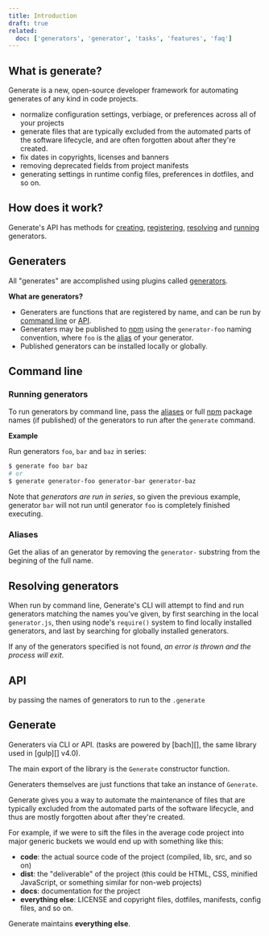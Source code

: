 ```yaml
---
title: Introduction
draft: true
related:
  doc: ['generators', 'generator', 'tasks', 'features', 'faq']
---
```


<!-- toc -->

## What is generate?

Generate is a new, open-source developer framework for automating generates of any kind in code projects.

* normalize configuration settings, verbiage, or preferences across all of your projects
* generate files that are typically excluded from the automated parts of the software lifecycle, and are often forgotten about after they're created.
* fix dates in copyrights, licenses and banners
* removing deprecated fields from project manifests
* generating settings in runtime config files, preferences in dotfiles, and so on.

## How does it work?

Generate's API has methods for [creating](#creating-generators), [registering](#registering-generators), [resolving](#resolving-generators) and [running](#running-generators) generators.

## Generaters

All "generates" are accomplished using plugins called [generators](#generators).

**What are generators?**

- Generaters are functions that are registered by name, and can be run by [command line](#command-line) or [API](#api).
- Generaters may be published to [npm](https://www.npmjs.com) using the `generator-foo` naming convention, where `foo` is the [alias](#aliases) of your generator.
- Published generators can be installed locally or globally.

## Command line

### Running generators

To run generators by command line, pass the [aliases](#aliases) or full [npm](https://www.npmjs.com) package names (if published) of the generators to run after the `generate` command.

**Example**

Run generators `foo`, `bar` and `baz` in series:

```sh
$ generate foo bar baz
# or
$ generate generator-foo generator-bar generator-baz
```

Note that _generators are run in series_, so given the previous example, generator `bar` will not run until generator `foo` is completely finished executing.

### Aliases

Get the alias of an generator by removing the `generator-` substring from the begining of the full name.

## Resolving generators

When run by command line, Generate's CLI will attempt to find and run generators matching the names you've given, by first searching in the local `generator.js`, then using node's `require()` system to find locally installed generators, and last by searching for globally installed generators.

If any of the generators specified is not found, _an error is thrown and the process will exit_.

## API

by passing the names of generators to run to the `.generate`

## Generate

Generaters via CLI or API. (tasks are powered by [bach][], the same library used in [gulp][] v4.0).

The main export of the library is the `Generate` constructor function.

Generaters themselves are just functions that take an instance of `Generate`.

Generate gives you a way to automate the maintenance of files that are typically excluded from the automated parts of the software lifecycle, and thus are mostly forgotten about after they're created.

For example, if we were to sift the files in the average code project into major generic buckets we would end up with something like this:

* **code**: the actual source code of the project (compiled, lib, src, and so on)
* **dist**: the "deliverable" of the project (this could be HTML, CSS, minified JavaScript, or something similar for non-web projects)
* **docs**: documentation for the project
* **everything else**: LICENSE and copyright files, dotfiles, manifests, config files, and so on.

Generate maintains **everything else**.
